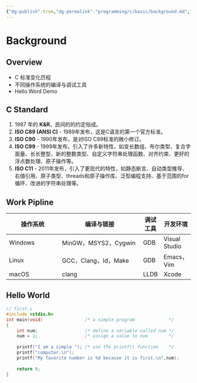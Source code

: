 ```yaml
---
{"dg-publish":true,"dg-permalink":"programming/c/basic/background.md","permalink":"/programming/c/basic/background.md/"}
---
```



# Background

## Overview

* C 标准变化历程
* 不同操作系统的编译与调试工具
* Hello Word Demo

## C Standard

1. 1987 年的 **K\&R**，民间的的约定俗成。
2. **ISO C89 (ANSI C)** - 1989年发布，这是C语言的第一个官方标准。
3. **ISO C90** - 1990年发布，是对ISO C89标准的微小修订。
4. **ISO C99** - 1999年发布，引入了许多新特性，如变长数组、布尔类型、复合字面量、长长整型、新的整数类型、自定义字符串处理函数、对齐约束、更好的浮点数处理、原子操作等。
5. **ISO C11** - 2011年发布，引入了更现代的特性，如静态断言、自动类型推导、右值引用、原子类型、threads和原子操作库、泛型编程支持、基于范围的for循环、改进的字符串处理等。

## Work Pipline

<table><thead><tr><th width="140">操作系统</th><th width="231">编译与链接</th><th>调试工具</th><th>开发环境</th></tr></thead><tbody><tr><td>Windows</td><td>MinGW，MSYS2，Cygwin</td><td>GDB</td><td>Visual Studio</td></tr><tr><td>Linux</td><td>GCC，Clang，Id，Make</td><td>GDB</td><td>Emacs，Vim</td></tr><tr><td>macOS</td><td>clang</td><td>LLDB</td><td>Xcode</td></tr></tbody></table>

## Hello World

```c
// first.c
#include <stdio.h>
int main(void)                /* a simple program             */
{
    int num;                  /* define a variable called num */
    num = 1;                  /* assign a value to num        */
    
    printf("I am a simple "); /* use the printf() function    */
    printf("computer.\n");
    printf("My favorite number is %d because it is first.\n",num);
    
    return 0;
}

```